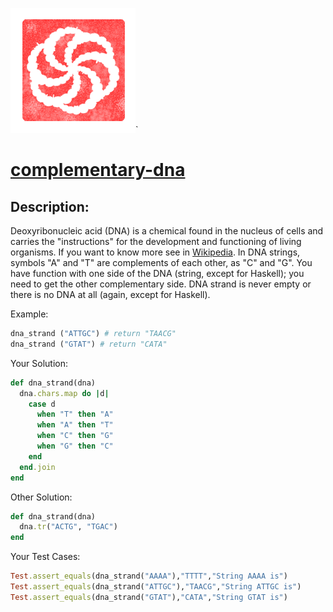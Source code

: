 ![codewars logo](images/codewars_logo.png)`

# [complementary-dna](https://www.codewars.com/kata/complementary-dna)

## Description:

Deoxyribonucleic acid (DNA) is a chemical found in the nucleus of cells and carries the "instructions" for the development and functioning of living organisms.
If you want to know more see in [Wikipedia](http://en.wikipedia.org/wiki/DNA).
In DNA strings, symbols "A" and "T" are complements of each other, as "C" and "G". You have function with one side of the DNA (string, except for Haskell); you need to get the other complementary side. DNA strand is never empty or there is no DNA at all (again, except for Haskell).

Example:

```ruby
dna_strand ("ATTGC") # return "TAACG"
dna_strand ("GTAT") # return "CATA"
```

Your Solution:

```ruby
def dna_strand(dna)
  dna.chars.map do |d|
    case d
      when "T" then "A"
      when "A" then "T"
      when "C" then "G"
      when "G" then "C"
    end
  end.join
end
```

Other Solution:

```ruby
def dna_strand(dna)
  dna.tr("ACTG", "TGAC")
end
```

Your Test Cases:

```ruby
Test.assert_equals(dna_strand("AAAA"),"TTTT","String AAAA is")
Test.assert_equals(dna_strand("ATTGC"),"TAACG","String ATTGC is")
Test.assert_equals(dna_strand("GTAT"),"CATA","String GTAT is")
```
